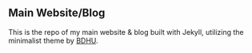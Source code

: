 ## Main Website/Blog
This is the repo of my main website & blog built with Jekyll, utilizing the minimalist theme by [BDHU](https://github.com/BDHU/minimalist).